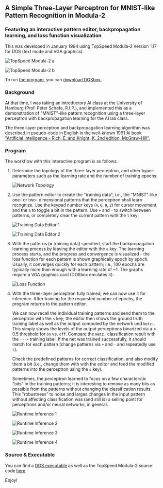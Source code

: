 ## A Simple Three-Layer Perceptron for MNIST-like Pattern Recognition in Modula-2

### Featuring an interactive pattern editor, backpropagation learning, and loss function visualization

This was developed in January 1994 using TopSpeed Modula-2 Version
1.17 for DOS (text mode and VGA graphics).

![TopSpeed Modula-2 a](pics/Capture-1.png)

![TopSpeed Modula-2 b](pics/Capture-2.png)

To run [the program](m2/NEURONAL.EXE), you can [download
DOSbox.](https://www.dosbox.com/download.php?main=1)

### Background

At that time, I was taking an introductory AI class at the University
of Hamburg (Prof. Peter Schefe, R.I.P.), and implemented this as a
demonstration of "MNIST"-like pattern recognition using a three-layer
perceptron with backpropagation learning for the AI lab class.

The three-layer perceptron and backpropagation learning algorithm was
described in pseudo-code in English in the well-known 1991 AI book
["Artificial Intelligence - Rich, E. and Knight, K, 2nd edition,
McGraw-Hill".](https://books.google.com/books/about/Artificial_Intelligence.html?id=6P6jPwAACAAJ)

### Program 

The workflow with this interactive program is as follows: 

1. Determine the topology of the three-layer perceptron, and other
   hyper-parameters such as the learning rate and the number of training
   epochs: 

   ![Network Topology](pics/Capture-8.png)

2. Use the pattern editor to create the "training data", i.e., the "MNIST"-like one- or two-
   dimensional patterns that the perceptron shall learn recognize. Use the keypad number keys
   (`4`, `6`, `8`, `2`) for cursor movement, and the `5` to toggle a bit in the pattern.
   Use `+` and `-` to switch between patterns, or completely clear the current pattern
   with the `l` key: 

   ![Training Data Editor 1](pics/Capture-9.png)

   ![Training Data Editor 2](pics/Capture-10.png)

4. With the patterns (= training data) specified, start the backpropagation learning
   process by leaving the editor with the `e` key. The learning process starts, and
   the progress and convergence is visualized - the loss function for each pattern
   is shown graphically epoch by epoch. Usually, it converges quickly for each
   pattern; i.e., 100 epochs are typically more than enough with a learning rate of ~1. 
   The graphs require a VGA graphics card (DOSbox emulates it): 

   ![Loss Function](pics/Capture-11.png)

6. With the three-layer perceptron fully trained, we can now use it for  
   inference. After training for the requested number of epochs, 
   the program returns to the pattern editor.

   We can now recall the individual training patterns and send them to the
   perceptron with the `s` key; the editor then shows 
   the ground truth training label as well as the output computed by the
   network und `Netz:`. This simply shows the levels of the output perceptrons
   binarized via a > 0.5 threshold for `on` vs. `off`. Compare the `Netz:`
   classification result with the `--->` training label. If the net
   was trained successfully, it should match for each pattern (change patterns
   via `+` and `-` and repeatedly use `s`).
   
   Check the predefined patterns for correct classification, and also 
   modify them a bit (i.e., change them with with the editor and feed the
   modified patterns into the perceptron using the `s` key). 

   Sometimes, the perceptron learned to focus on a few characterstic
   "bits" in the training patterns; it is interesting to remove as many bits as
   possible from the patterns without changing the classification
   results. This "robustness" to noise and larges changes in the input pattern 
   without affecting classification was (and still is) a selling point 
   for perceptrons and/or neural networks, in general. 

   ![Runtime Inference 1](pics/Capture-12.png)

   ![Runtime Inference 2](pics/Capture-16.png)

   ![Runtime Inference 3](pics/Capture-18.png)

   ![Runtime Inference 4](pics/Capture-20.png)

### Source & Executable 

You can find a [DOS executable](m2/NEURONAL.EXE) as well as the
TopSpeed Modula-2 source code [here](m2/NEURONAL.MOD).

Enjoy! 




